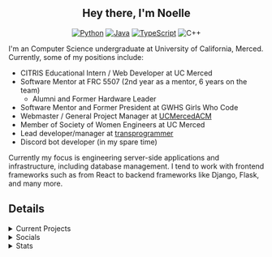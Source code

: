 <div align=center>

## Hey there, I'm Noelle

[![Python](https://img.shields.io/badge/-Python-141414?style=flat&logo=python)](https://www.python.org/) [![Java](https://img.shields.io/badge/-Java-141414?style=flat&logo=openjdk)](https://adoptium.net/) [![TypeScript](https://img.shields.io/badge/-TypeScript-141414?style=flat&logo=typescript)](https://www.typescriptlang.org/) ![C++](https://img.shields.io/badge/-C++-141414?style=flat&logo=c%2B%2B)
  
<div align=left>

I'm an Computer Science undergraduate at University of California, Merced. Currently, some of my positions include:

- CITRIS Educational Intern / Web Developer at UC Merced
- Software Mentor at FRC 5507 (2nd year as a mentor, 6 years on the team)
    - Alumni and Former Hardware Leader
- Software Mentor and Former President at GWHS Girls Who Code
- Webmaster / General Project Manager at [UCMercedACM](https://github.com/UCMercedACM)
- Member of Society of Women Engineers at UC Merced
- Lead developer/manager at [transprogrammer](https://github.com/transprogrammer)
- Discord bot developer (in my spare time)

Currently my focus is engineering server-side applications and infrastructure, including
database management. I tend to work with frontend frameworks such as
from React to backend frameworks like Django, Flask, and many more.

## Details

<details>
  <summary>Current Projects</summary>
  
[![Catherine-Chan](https://github-readme-stats.vercel.app/api/pin/?username=No767&repo=Catherine-Chan&theme=dark&hide_border=true&border_radius=6&icon_color=ffa8fb)](https://github.com/No767/Catherine-Chan) [![rodhaj](https://github-readme-stats.vercel.app/api/pin/?username=transprogrammer&repo=rodhaj&theme=dark&hide_border=true&border_radius=6&icon_color=ffa8fb)](https://github.com/transprogrammer/rodhaj)

</details>
      
<details>
  <summary> Socials </summary>
  
  - [Chief Delphi](https://www.chiefdelphi.com/u/no767/)
  - [Linkedin](https://www.linkedin.com/in/noelle-Wang-61614b253/)
  
  </details>
<details>
  
  
<summary> Stats </summary>

![Profile views](https://komarev.com/ghpvc/?username=No767&color=edb8ff)

[![trophy](https://github-profile-trophy.vercel.app/?username=No767&theme=discord)](https://github.com/ryo-ma/github-profile-trophy)

[![stats](https://github-readme-stats.vercel.app/api?username=No767&count_private=true&show_icons=true&theme=dark&hide_border=true&border_radius=6&icon_color=ffa8fb&card_width=350)](https://github.com/No767)

<a href="https://github.com/No767">
  <img src="https://github-readme-stats.vercel.app/api/top-langs/?&username=No767&hide=css,html&theme=dark&layout=compact&hide_border=true&icon_color=ffa8fb" />
</a>
  
</details>

